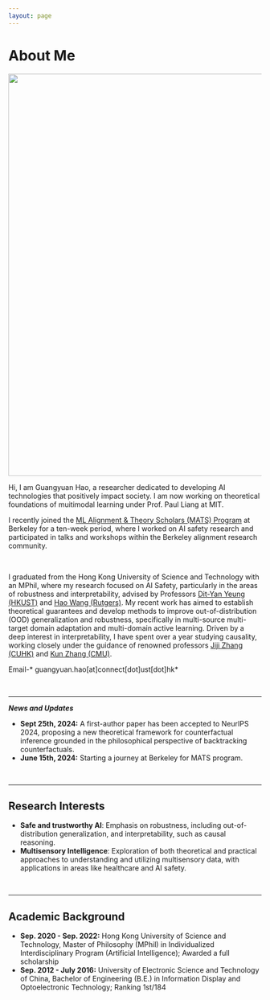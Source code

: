 ```yaml
---
layout: page
---
```


# About Me

<img src="https://guangyuanhao.github.io/guangyuan1.jpg" class="floatpic" width="1200" height="800">

<!-- I am Guangyuan Hao, currently serving as a research assistant with a focus on causality, physically in Abu Dhabi. My research is conducted under the guidance of esteemed professors [Kun Zhang](https://www.andrew.cmu.edu/user/kunz1/) at Carnegie Mellon University (CMU) and [Jiji Zhang](https://arts.cuhk.edu.hk/web/index.php/professor-zhang-jiji) at The Chinese University of Hong Kong (CUHK).

Additionally, since 2020, I have had the privilege of closely collaborating with Professor [Hao Wang](http://www.wanghao.in/) at Rutgers University, specifically in the field of Safe /Trustworthy AI. -->

Hi, I am Guangyuan Hao, a researcher dedicated to developing AI technologies that positively impact society. I am now working on theoretical foundations of muitimodal learning under Prof. Paul Liang at MIT.


I recently joined the [ML Alignment & Theory Scholars (MATS) Program](https://www.matsprogram.org) at Berkeley for a ten-week period, where I worked on AI safety research and participated in talks and workshops within the Berkeley alignment research community.
 
 <!-- My research is focusing on AI Safety, especially for LLMs, under the guidance of [Dr. Steven Basart](https://stevenbas.art/) at Center for AI Safety. -->

<!-- Additionally, since 2021, I have had the privilege of closely collaborating with Professor [Hao Wang](http://www.wanghao.in/) at Rutgers University, specifically in the field of Safe /Trustworthy AI. -->

<!-- Furthermore, I am engaged in collaborative research endeavors with Professors [Yuanzhi Li](https://scholar.google.com/citations?user=aHtfItQAAAAJ&hl=en) and Kun Zhang at CMU, exploring the fascinating realm of the physics of Large Language Models (LLMs) recently. -->

<br>

I graduated from the Hong Kong University of Science and Technology with an MPhil, where my research focused on AI Safety, particularly in the areas of robustness and interpretability, advised by Professors [Dit-Yan Yeung (HKUST)](https://sites.google.com/view/dyyeung) and [Hao Wang (Rutgers)](http://www.wanghao.in/). My recent work has aimed to establish theoretical guarantees and develop methods to improve out-of-distribution (OOD) generalization and robustness, specifically in multi-source multi-target domain adaptation and multi-domain active learning. Driven by a deep interest in interpretability, I have spent over a year studying causality, working closely under the guidance of renowned professors [Jiji Zhang (CUHK)](https://arts.cuhk.edu.hk/web/index.php/professor-zhang-jiji) and [Kun Zhang (CMU)](https://www.andrew.cmu.edu/user/kunz1/).

Email-* guangyuan.hao[at]connect[dot]ust[dot]hk*

<br>

---

***News and Updates***

- **Sept 25th, 2024:** A first-author paper has been accepted to NeurIPS 2024, proposing a new theoretical framework for counterfactual inference grounded in the philosophical perspective of backtracking counterfactuals.
- **June 15th, 2024:** Starting a journey at Berkeley for MATS program.

<!-- - **Dec 2023:** I just started a new exciting project on the physics of LLMs. -->

<br>

---

## Research Interests

- **Safe and trustworthy AI**: Emphasis on robustness, including out-of-distribution generalization, and interpretability, such as causal reasoning.
- **Multisensory Intelligence**: Exploration of both theoretical and practical approaches to understanding and utilizing multisensory data, with applications in areas like healthcare and AI safety.




<!-- - Physics of LLMs -->


<!-- My primary focus revolves around the development of theoretical frameworks aimed at explaining data and AI models and address real-world challenges to make AI systems trustworthy. -->



<!-- I am deeply dedicated to the field of causality, which plays a pivotal role in uncovering and comprehending cause-and-effect relationships. Causality inherently provides interpretability and robustness while enabling evidence-based decision-making. My ultimate goal is to extend the applicability of causality to deal with complex real-world data, such as images, texts, and videos.

Furthermore, I am fully immersed in the exploration of the Physics of Large Language Models (LLMs). My goal is to unravel the emergence of intelligence within these LLMs and potentially formulate corresponding theories. This endeavor aims to elevate the intelligence of Artificial General Intelligence (AGI) and mitigate the risk of its misuse.

I firmly believe that substantial theoretical advancements are driven by real-world applications. My specific focus revolves around harnessing the combined power of causality and LLMs for applications in trustworthy AI and groundbreaking scientific domains, including automated theorem proving, protein research, materials discovery, and more. These domains are pivotal in identifying urgent challenges and unlocking the untapped potential inherent in causality and the physics of LLMs. -->

<br>

---
## Academic Background
<!-- **<font color='red'>[Highlight]</font> I am looking for PhD to start in 2025 Fall. Contact me if you have any leads!** -->

- **Sep. 2020 - Sep. 2022:** Hong Kong University of Science and Technology, Master of Philosophy (MPhil) in Individualized Interdisciplinary Program (Artificial Intelligence); Awarded a full scholarship
- **Sep. 2012 - July 2016:** University of Electronic Science and Technology of China, Bachelor of Engineering (B.E.) in Information Display and Optoelectronic Technology; Ranking 1st/184

<br>



